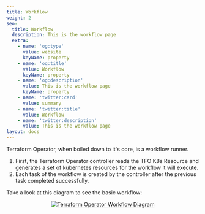 ```yaml
---
title: Workflow
weight: 2
seo:
  title: Workflow
  description: This is the workflow page
  extra:
    - name: 'og:type'
      value: website
      keyName: property
    - name: 'og:title'
      value: Workflow
      keyName: property
    - name: 'og:description'
      value: This is the workflow page
      keyName: property
    - name: 'twitter:card'
      value: summary
    - name: 'twitter:title'
      value: Workflow
    - name: 'twitter:description'
      value: This is the workflow page
layout: docs
---
```


Terraform Operator, when boiled down to it's core, is a workflow runner.

1. First, the Terraform Operator controller reads the TFO K8s Resource and generates a set of kubernetes
resources for the workflow it will execute.
2. Each task of the workflow is created by the controller after the previous task completed successfully.


Take a look at this diagram to see the basic workflow:

<p align="center"><a href="https://s3.amazonaws.com/classic.isaaguilar.com/tfo-workflow-diagramv2.png" border="0">
<img src="https://s3.amazonaws.com/classic.isaaguilar.com/tfo-workflow-diagramv2.png" alt="Terraform Operator Workflow Diagram"></img>
</a></p>